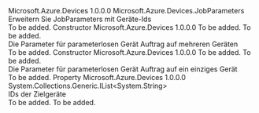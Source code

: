 <Type Name="DeviceJobParameters" FullName="Microsoft.Azure.Devices.DeviceJobParameters">
  <TypeSignature Language="C#" Value="public class DeviceJobParameters : Microsoft.Azure.Devices.JobParameters" />
  <TypeSignature Language="ILAsm" Value=".class public auto ansi beforefieldinit DeviceJobParameters extends Microsoft.Azure.Devices.JobParameters" />
  <TypeSignature Language="DocId" Value="T:Microsoft.Azure.Devices.DeviceJobParameters" />
  <TypeSignature Language="VB.NET" Value="Public Class DeviceJobParameters&#xA;Inherits JobParameters" />
  <TypeSignature Language="F#" Value="type DeviceJobParameters = class&#xA;    inherit JobParameters" />
  <AssemblyInfo>
    <AssemblyName>Microsoft.Azure.Devices</AssemblyName>
    <AssemblyVersion>1.0.0.0</AssemblyVersion>
  </AssemblyInfo>
  <Base>
    <BaseTypeName>Microsoft.Azure.Devices.JobParameters</BaseTypeName>
  </Base>
  <Interfaces />
  <Docs>
    <summary>
                Erweitern Sie JobParameters mit Geräte-Ids
            </summary>
    <remarks>To be added.</remarks>
  </Docs>
  <Members>
    <Member MemberName=".ctor">
      <MemberSignature Language="C#" Value="public DeviceJobParameters (Microsoft.Azure.Devices.JobType jobType, System.Collections.Generic.IEnumerable&lt;string&gt; deviceIds);" />
      <MemberSignature Language="ILAsm" Value=".method public hidebysig specialname rtspecialname instance void .ctor(valuetype Microsoft.Azure.Devices.JobType jobType, class System.Collections.Generic.IEnumerable`1&lt;string&gt; deviceIds) cil managed" />
      <MemberSignature Language="DocId" Value="M:Microsoft.Azure.Devices.DeviceJobParameters.#ctor(Microsoft.Azure.Devices.JobType,System.Collections.Generic.IEnumerable{System.String})" />
      <MemberSignature Language="F#" Value="new Microsoft.Azure.Devices.DeviceJobParameters : Microsoft.Azure.Devices.JobType * seq&lt;string&gt; -&gt; Microsoft.Azure.Devices.DeviceJobParameters" Usage="new Microsoft.Azure.Devices.DeviceJobParameters (jobType, deviceIds)" />
      <MemberType>Constructor</MemberType>
      <AssemblyInfo>
        <AssemblyName>Microsoft.Azure.Devices</AssemblyName>
        <AssemblyVersion>1.0.0.0</AssemblyVersion>
      </AssemblyInfo>
      <Parameters>
        <Parameter Name="jobType" Type="Microsoft.Azure.Devices.JobType" />
        <Parameter Name="deviceIds" Type="System.Collections.Generic.IEnumerable&lt;System.String&gt;" />
      </Parameters>
      <Docs>
        <param name="jobType">To be added.</param>
        <param name="deviceIds">To be added.</param>
        <summary>
                Die Parameter für parameterlosen Gerät Auftrag auf mehreren Geräten
            </summary>
        <remarks>To be added.</remarks>
      </Docs>
    </Member>
    <Member MemberName=".ctor">
      <MemberSignature Language="C#" Value="public DeviceJobParameters (Microsoft.Azure.Devices.JobType jobType, string deviceId);" />
      <MemberSignature Language="ILAsm" Value=".method public hidebysig specialname rtspecialname instance void .ctor(valuetype Microsoft.Azure.Devices.JobType jobType, string deviceId) cil managed" />
      <MemberSignature Language="DocId" Value="M:Microsoft.Azure.Devices.DeviceJobParameters.#ctor(Microsoft.Azure.Devices.JobType,System.String)" />
      <MemberSignature Language="F#" Value="new Microsoft.Azure.Devices.DeviceJobParameters : Microsoft.Azure.Devices.JobType * string -&gt; Microsoft.Azure.Devices.DeviceJobParameters" Usage="new Microsoft.Azure.Devices.DeviceJobParameters (jobType, deviceId)" />
      <MemberType>Constructor</MemberType>
      <AssemblyInfo>
        <AssemblyName>Microsoft.Azure.Devices</AssemblyName>
        <AssemblyVersion>1.0.0.0</AssemblyVersion>
      </AssemblyInfo>
      <Parameters>
        <Parameter Name="jobType" Type="Microsoft.Azure.Devices.JobType" />
        <Parameter Name="deviceId" Type="System.String" />
      </Parameters>
      <Docs>
        <param name="jobType">To be added.</param>
        <param name="deviceId">To be added.</param>
        <summary>
                Die Parameter für parameterlosen Gerät Auftrag auf ein einziges Gerät
            </summary>
        <remarks>To be added.</remarks>
      </Docs>
    </Member>
    <Member MemberName="DeviceIds">
      <MemberSignature Language="C#" Value="public System.Collections.Generic.IList&lt;string&gt; DeviceIds { get; }" />
      <MemberSignature Language="ILAsm" Value=".property instance class System.Collections.Generic.IList`1&lt;string&gt; DeviceIds" />
      <MemberSignature Language="DocId" Value="P:Microsoft.Azure.Devices.DeviceJobParameters.DeviceIds" />
      <MemberSignature Language="VB.NET" Value="Public ReadOnly Property DeviceIds As IList(Of String)" />
      <MemberSignature Language="F#" Value="member this.DeviceIds : System.Collections.Generic.IList&lt;string&gt;" Usage="Microsoft.Azure.Devices.DeviceJobParameters.DeviceIds" />
      <MemberType>Property</MemberType>
      <AssemblyInfo>
        <AssemblyName>Microsoft.Azure.Devices</AssemblyName>
        <AssemblyVersion>1.0.0.0</AssemblyVersion>
      </AssemblyInfo>
      <ReturnValue>
        <ReturnType>System.Collections.Generic.IList&lt;System.String&gt;</ReturnType>
      </ReturnValue>
      <Docs>
        <summary>
                IDs der Zielgeräte
            </summary>
        <value>To be added.</value>
        <remarks>To be added.</remarks>
      </Docs>
    </Member>
  </Members>
</Type>